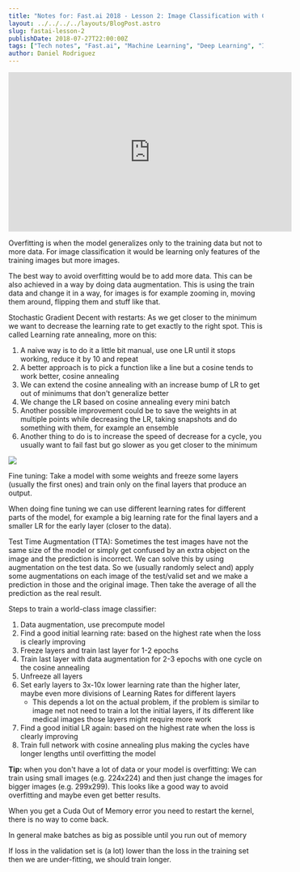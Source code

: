 ```yaml
---
title: "Notes for: Fast.ai 2018 - Lesson 2: Image Classification with CNN"
layout: ../../../../layouts/BlogPost.astro
slug: fastai-lesson-2
publishDate: 2018-07-27T22:00:00Z
tags: ["Tech notes", "Fast.ai", "Machine Learning", "Deep Learning", "Image classification", "CNN"]
author: Daniel Rodriguez
---
```


<iframe width="560" height="315" src="https://www.youtube.com/embed/JNxcznsrRb8" title="YouTube video player" frameborder="0" allow="accelerometer; autoplay; clipboard-write; encrypted-media; gyroscope; picture-in-picture" allowfullscreen></iframe>

Overfitting is when the model generalizes only to the training data but not to more data. For image classification it would be learning only features of the training images but more images.

The best way to avoid overfitting would be to add more data. This can be also achieved in a way by doing data augmentation. This is using the train data and change it in a way, for images is for example zooming in, moving them around, flipping them and stuff like that.

Stochastic Gradient Decent with restarts: As we get closer to the minimum we want to decrease the learning rate to get exactly to the right spot. This is called Learning rate annealing, more on this:

1. A naive way is to do it a little bit manual, use one LR until it stops working, reduce it by 10 and repeat
2. A better approach is to pick a function like a line but a cosine tends to work better, cosine annealing
3. We can extend the cosine annealing with an increase bump of LR to get out of minimums that don't generalize better
4. We change the LR based on cosine annealing every mini batch
5. Another possible improvement could be to save the weights in at multiple points while decreasing the LR, taking snapshots and do something with them, for example an ensemble
6. Another thing to do is to increase the speed of decrease for a cycle, you usually want to fail fast but go slower as you get closer to the minimum

![](/blog/2018/07/fastai-lesson-2/learning-rate.png)

Fine tuning: Take a model with some weights and freeze some layers (usually the first ones) and train only on the final layers that produce an output.

When doing fine tuning we can use different learning rates for different parts of the model, for example a big learning rate for the final layers and a smaller LR for the early layer (closer to the data).

Test Time Augmentation (TTA): Sometimes the test images have not the same size of the model or simply get confused by an extra object on the image and the prediction is incorrect. We can solve this by using augmentation on the test data. So we (usually randomly select and) apply some augmentations on each image of the test/valid set and we make a prediction in those and the original image. Then take the average of all the prediction as the real result.

Steps to train a world-class image classifier:

1. Data augmentation, use precompute model
2. Find a good initial learning rate: based on the highest rate when the loss is clearly improving
3. Freeze layers and train last layer for 1-2 epochs
4. Train last layer with data augmentation for 2-3 epochs with one cycle on the cosine annealing
5. Unfreeze all layers
6. Set early layers to 3x-10x lower learning rate than the higher later, maybe even more divisions of Learning Rates for different layers
	- This depends a lot on the actual problem, if the problem is similar to image net not need to train a lot the initial layers, if its different like medical images those layers might require more work
7. Find a good initial LR again: based on the highest rate when the loss is clearly improving
8. Train full network with cosine annealing plus making the cycles have longer lengths until overfitting the model

**Tip:** when you don't have a lot of data or your model is overfitting: We can train using small images (e.g. 224x224) and then just change the images for bigger images (e.g. 299x299). This looks like a good way to avoid overfitting and maybe even get better results.

When you get a Cuda Out of Memory error you need to restart the kernel, there is no way to come back.

In general make batches as big as possible until you run out of memory

If loss in the validation set is (a lot) lower than the loss in the training set then we are under-fitting, we should train longer.

